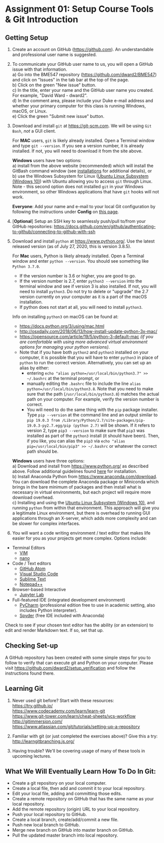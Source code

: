# Assignment 01: Setup Course Tools & Git Introduction

## Getting Setup
1. Create an account on GitHub (https://github.com).  An understandable and
professional user name is suggested.      

2. To communicate your GitHub user name to us, you will open a GitHub issue 
with that information.  
  a)  Go into the BME547 repository (<https://github.com/dward2/BME547>) and 
  click on "Issues" in the tab bar at the top of the page.  
  b) Click on the green "New issue" button.  
  c) In the title, enter your name and the GitHub user name you created. For 
  example, "David Ward - dward2".  
  d) In the comment area, please include your Duke e-mail address and whether
  your primary computer for this class is running Windows, macOS, or Linux.  
  e) Click the green "Submit new issue" button.
  
4. Download and install `git` at https://git-scm.com.  We will be using 
`Git Bash`, *not* a GUI client.  
  
   For **MAC** users, `git` is likely already installed.  Open a Terminal window
and type `git --version`.  If you see a version number, it is already
installed.  If not, you will need to download it from the site above.

   **Windows** users have two options:   
   a) install from the above website (recommended) which will install the
   GitBash command window (see <a href="../Resources/installations.md">
   installations</a> for additional details), or  
   b) use the Windows Subsystem for Linux 
    ([Ubuntu Linux Subsystem (Windows 10)](https://docs.microsoft.com/en-us/windows/wsl/about)) 
    with Ubuntu allowing you to access `git` through Linux.  
    Note - this second option does not installed `git` in your Windows environment, 
    so other Windows applications that have `git` hooks will not work.
  
    **Everyone**: Add your name and e-mail to your local Git configuration by following the
     instructions under **Config**  on [this page](/Resources/Git/GitCommands.md#config). 

3. [**Optional**]  Setup an SSH key to seamlessly push/pull to/from your GitHub repositories:
   https://docs.github.com/en/github/authenticating-to-github/connecting-to-github-with-ssh

4. Download and install `python` at https://www.python.org/. Use the latest
released version (as of July 27, 2020, this is version 3.8.5).  
   
   For **Mac** users, Python is likely already installed.  Open a Terminal window 
   and enter `python --version`.  You should see something like `Python 3.7.0`.
   * If the version number is 3.6 or higher, you are good to go.
   * If the version number is 2.7, enter `python3 --version` into the terminal 
   window and see if version 3 is also installed.  If not, you will need to 
   install `python3`.
   Do not try to delete or "upgrade" the 2.7 version currently on your 
   computer as it is a part of the macOS installation.
   * If python does not start at all, you will need to install `python3`.  
   
   Info on installing `python3` on macOS can be found at:      
     * <https://docs.python.org/3/using/mac.html>
     * <http://osxdaily.com/2018/06/13/how-install-update-python-3x-mac/>
     * <https://opensource.com/article/19/5/python-3-default-mac> _(if you are
     comfortable with using more advanced virtual environment options for
     managing your python versions)_.
     * Note that if you have both `python2` and `python3` installed on your 
     computer, it is possible that you will have to enter `python3` in place
     of `python` to run the correct version.  Alternatively, you can set up an
     alias by either:
       + entering `echo "alias python=/usr/local/bin/python3.7" >> ~/.bashrc`
       at the terminal prompt, or
       + manually editing the `.bashrc` file to include the line 
       `alias python=/usr/local/bin/python3.8`.  Note that you need to make
       sure that the path (`/usr/local/bin/python3.8`) matches the actual
       path on your computer.  For example, verify the version number is
       correct.
       + You will need to do the same thing with the `pip` package installer.
       Type `pip --version` at the command line and an output similar to
       `pip 19.0.3 from /Library/Python/2.7/site-packages/pip-19.0.3-py2.7.egg/pip (python 2.7)`
       will be shown.  If it refers to version 2, type `pip3 --version` to
       make sure that `pip3` was installed as part of the  `python3` install
       (it should have been).  Then, if you like, you can alias the `pip3` via
       `echo "alias pip=/usr/local/bin/pip3" >> ~/.bashrc` or whatever the
       correct path should be.
    
   **Windows** users have three options:  
   a) Download and install from <https://www.python.org/> as described above.
   Follow additional guidelines found [here](../Resources/installations.md) for
   installation.  
   b) Install Anaconda Python from 
   https://www.anaconda.com/download.  You can download the complete 
   Anaconda package or Miniconda which brings in the bare minimum of packages 
   and then install what is necessary in virtual environments, but each project 
   will require more download overhead.  
   c) Installing and using the [Ubuntu Linux Subsystem (Windows 10)](https://docs.microsoft.com/en-us/windows/wsl/about), 
   and running `python` from within that environment.  This approach will give 
   you a legitimate Linux environment, but there is overhead to running GUI 
   applications through an X-server, which adds more complexity and can be 
   slower for complex interfaces.

5. You will want a code writing environment / text editor that makes life 
easier for you as your projects get more complex.  Options include:
  + Terminal Editors
    + [VIM](http://www.vim.org)
    + [nano](https://www.nano-editor.org/)
  + Code / Text editors
    + [GitHub Atom](https://atom.io/)
    + [Visual Studio Code](https://code.visualstudio.com/)
    + [Sublime Text](https://www.sublimetext.com/)
    + [Notepad++](https://notepad-plus-plus.org/)
  + Browser-based Interactive
    + [Jupyter Lab](https://jupyterlab.readthedocs.io/en/latest/#)
  + Full-featured IDE (integrated development environment)
    + [PyCharm](https://github.com/dward2/BME547/tree/master/Resources/PyCharm) 
    (professional edition free to use in academic setting, also includes
    Python interpreter).
    + [Spyder](https://www.spyder-ide.org/) (free IDE included with Anaconda)
    
Check to see if your chosen text editor has the ability (or an extension) to
edit and render Markdown text.  If so, set that up. 

## Checking Set-up
A GitHub repository has been created with some simple steps for you to follow
to verify that can execute git and Python on your computer.  Please visit
<https://github.com/dward2/setup_verification> and follow the instructions
found there.

## Learning Git
1. Never used git before?  Start with these resources:  
  https://try.github.io/  
  https://www.codecademy.com/learn/learn-git  
  https://www.git-tower.com/learn/cheat-sheets/vcs-workflow  
  http://gitimmersion.com/  
  https://www.atlassian.com/git/tutorials/setting-up-a-repository

1. Familiar with git (or just completed the exercises above)?  Give this a try:
  http://learngitbranching.js.org/

1. Having trouble?  We'll be covering usage of many of these tools in upcoming
  lectures.  

## What We Will Eventually Learn How To Do In Git:
  + Create a git repository on your local computer.
  + Create a local file, then add and commit it to your local repository.
  + Edit your local file, adding and committing those edits.
  + Create a remote repository on GitHub that has the same name as your local repository.
  + Add the remote repository (origin) URL to your local repository.
  + Push your local repository to GitHub.
  + Create a local branch, create/add/commit a new file.
  + Push new local branch to GitHub.
  + Merge new branch on GitHub into master branch on GitHub.
  + Pull the updated master branch into local repository.
